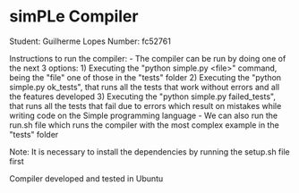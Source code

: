 # simPLe Compiler

Student: Guilherme Lopes
Number: fc52761

Instructions to run the compiler:
	- The compiler can be run by doing one of the next 3 options:
		1) Executing the "python simple.py \<file\>" command, being the "file" one of those in the "tests" folder
		2) Executing the "python simple.py ok_tests", that runs all the tests that work without errors and all the features developed
		3) Executing the "python simple.py failed_tests", that runs all the tests that fail due to errors which result on mistakes while writing code on the Simple programming language
	- We can also run the run.sh file which runs the compiler with the most complex example in the "tests" folder 

Note: It is necessary to install the dependencies by running the setup.sh file first


Compiler developed and tested in Ubuntu